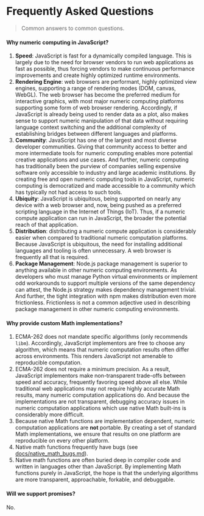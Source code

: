 # Frequently Asked Questions

> Common answers to common questions.


#### Why numeric computing in JavaScript?

1. __Speed__: JavaScript is fast for a dynamically compiled language. This is largely due to the need for browser vendors to run web applications as fast as possible, thus forcing vendors to make continuous performance improvements and create highly optimized runtime environments.
1. __Rendering Engine__: web browsers are performant, highly optimized view engines, supporting a range of rendering modes (DOM, canvas, WebGL). The web browser has become the preferred medium for interactive graphics, with most major numeric computing platforms supporting some form of web browser rendering. Accordingly, if JavaScript is already being used to render data as a plot, also makes sense to support numeric manipulation of that data without requiring language context switching and the additional complexity of establishing bridges between different languages and platforms.
1. __Community__: JavaScript has one of the largest and most diverse developer communities. Giving that community access to better and more intermediate tools for numeric computing enables more potential creative applications and use cases. And further, numeric computing has traditionally been the purview of companies selling expensive software only accessible to industry and large academic institutions. By creating free and open numeric computing tools in JavaScript, numeric computing is democratized and made accessible to a community which has typically not had access to such tools.
1. __Ubiquity__: JavaScript is ubiquitous, being supported on nearly any device with a web browser and, now, being pushed as a preferred scripting language in the Internet of Things (IoT). Thus, if a numeric compute application can run in JavaScript, the broader the potential reach of that application.
1. __Distribution__: distributing a numeric compute application is considerably easier when compared to traditional numeric computation platforms. Because JavaScript is ubiquitous, the need for installing additional languages and tooling is often unnecessary. A web browser is frequently all that is required.
1. __Package Management__: Node.js package management is superior to anything available in other numeric computing environments. As developers who must manage Python virtual environments or implement odd workarounds to support multiple versions of the same dependency can attest, the Node.js strategy makes dependency management trivial. And further, the tight integration with npm makes distribution even more frictionless. Frictionless is not a common adjective used in describing package management in other numeric computing environments.



#### Why provide custom Math implementations?

1. ECMA-262 does not mandate specific algorithms (only recommends `libm`). Accordingly, JavaScript implementors are free to choose any algorithm, which means that numeric computation results often differ across environments. This renders JavaScript not amenable to reproducible computation.
1. ECMA-262 does not require a minimum precision. As a result, JavaScript implementors make non-transparent trade-offs between speed and accuracy, frequently favoring speed above all else. While traditional web applications may not require highly accurate Math results, many numeric computation applications do. And because the implementations are not transparent, debugging accuracy issues in numeric computation applications which use native Math built-ins is considerably more difficult.
1. Because native Math functions are implementation dependent, numeric computation applications are __not__ portable. By creating a set of standard Math implementations, we ensure that results on one platform are reproducible on every other platform.
1. Native math functions frequently have bugs (see [docs/native_math_bugs.md][native-math-bugs]).
1. Native math functions are often buried deep in compiler code and written in languages other than JavaScript. By implementing Math functions purely in JavaScript, the hope is that the underlying algorithms are more transparent, approachable, forkable, and debuggable.



#### Will we support promises?

No.



<!-- <links> -->

<!-- TODO: internal project link -->

[native-math-bugs]: https://github.com/stdlib-js/stdlib/docs/native_math_bugs.md

<!-- </links> -->
